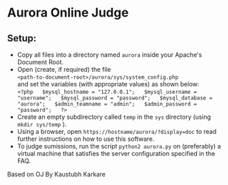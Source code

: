 Aurora Online Judge
===================

Setup:
------
* Copy all files into a directory named `aurora` inside your Apache's Document Root.  
* Open (create, if required) the file  
`<path-to-document-root>/aurora/sys/system_config.php`  
and set the variables (with appropriate values) as shown below:  
		`<?php  
		$mysql_hostname = "127.0.0.1";  
		$mysql_username = "username";  
		$mysql_password = "password";  
		$mysql_database = "aurora";  
		$admin_teamname = "admin";  
		$admin_password = "password";  
		?>`
* Create an empty subdirectory called `temp` in the `sys` directory (using `mkdir sys/temp` ).
* Using a browser, open `https://hostname/aurora/?display=doc` to read further instructions on how to use this software.
* To judge sumissions, run the script `python2 aurora.py` on (preferably) a virtual machine that satisfies the server configuration specified in the FAQ.

Based on OJ By Kaustubh Karkare
